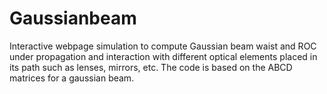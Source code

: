 # Gaussianbeam
Interactive webpage simulation to compute Gaussian beam waist and ROC under propagation and interaction with different optical elements placed in its path such as lenses, mirrors, etc. The code is based on the ABCD matrices for a gaussian beam.
